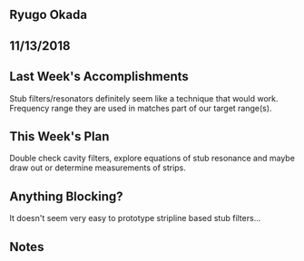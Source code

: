 ## Ryugo Okada
## 11/13/2018

## Last Week's Accomplishments
Stub filters/resonators definitely seem like a technique that would work.
Frequency range they are used in matches part of our target range(s).

## This Week's Plan
Double check cavity filters, explore equations of stub resonance and maybe
draw out or determine measurements of strips.

## Anything Blocking?
It doesn't seem very easy to prototype stripline based stub filters...

## Notes
